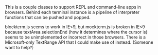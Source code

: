 This is a couple classes to support REPL and command-line apps in
browsers. Behind each terminal instance is a pipeline of interpreter functions
that can be pushed and popped.

blockterm.js seems to work in IE<9, but mockterm.js is broken in IE<9 because
textArea.selectionEnd (how it determines where the cursor is) seems to be
unimplemented or incorrect in those browsers. There is a Microsoft-only
TextRange API that I could make use of instead. (Someone want to help?)
